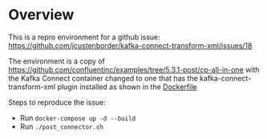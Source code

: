 # Overview

This is a repro environment for a github issue: https://github.com/jcustenborder/kafka-connect-transform-xml/issues/18

The environment is a copy of https://github.com/confluentinc/examples/tree/5.3.1-post/cp-all-in-one with the Kafka Connect container changed to one that has the kafka-connect-transform-xml plugin installed as shown in the [Dockerfile](connect/Dockerfile)

Steps to reproduce the issue:

* Run `docker-compose up -d --build`
* Run `./post_connector.sh`

